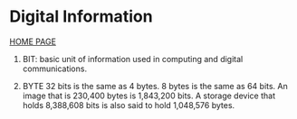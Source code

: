 # Digital Information

[HOME PAGE](README.md)

1. BIT: basic unit of information used in computing and digital communications. 

2. BYTE
  32 bits is the same as 4 bytes.
  8 bytes is the same as 64 bits.
  An image that is 230,400 bytes is 1,843,200 bits.
  A storage device that holds 8,388,608 bits is also said to hold 1,048,576 bytes.
